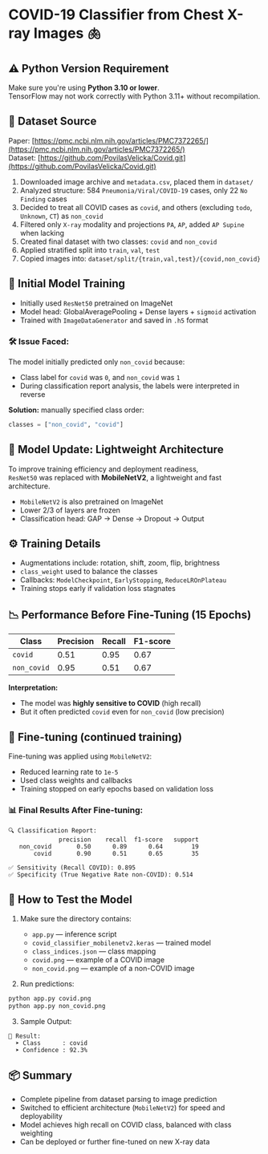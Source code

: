 # COVID-19 Classifier from Chest X-ray Images 🫁

## ⚠️ Python Version Requirement

Make sure you're using **Python 3.10 or lower**.  
TensorFlow may not work correctly with Python 3.11+ without recompilation.

## 🔗 Dataset Source

Paper: [https://pmc.ncbi.nlm.nih.gov/articles/PMC7372265/](https://pmc.ncbi.nlm.nih.gov/articles/PMC7372265/)  
Dataset: [https://github.com/PovilasVelicka/Covid.git](https://github.com/PovilasVelicka/Covid.git)

1. Downloaded image archive and `metadata.csv`, placed them in `dataset/`
2. Analyzed structure: 584 `Pneumonia/Viral/COVID-19` cases, only 22 `No Finding` cases
3. Decided to treat all COVID cases as `covid`, and others (excluding `todo`, `Unknown`, `CT`) as `non_covid`
4. Filtered only `X-ray` modality and projections `PA`, `AP`, added `AP Supine` when lacking
5. Created final dataset with two classes: `covid` and `non_covid`
6. Applied stratified split into `train`, `val`, `test`
7. Copied images into: `dataset/split/{train,val,test}/{covid,non_covid}`

## 🧠 Initial Model Training

- Initially used `ResNet50` pretrained on ImageNet
- Model head: GlobalAveragePooling + Dense layers + `sigmoid` activation
- Trained with `ImageDataGenerator` and saved in `.h5` format

### 🛠 Issue Faced:

The model initially predicted only `non_covid` because:
- Class label for `covid` was `0`, and `non_covid` was `1`
- During classification report analysis, the labels were interpreted in reverse

**Solution:** manually specified class order:  
```python
classes = ["non_covid", "covid"]
```

## 🔁 Model Update: Lightweight Architecture

To improve training efficiency and deployment readiness,  
`ResNet50` was replaced with **MobileNetV2**, a lightweight and fast architecture.

- `MobileNetV2` is also pretrained on ImageNet
- Lower 2/3 of layers are frozen
- Classification head: GAP → Dense → Dropout → Output

## ⚙️ Training Details

- Augmentations include: rotation, shift, zoom, flip, brightness
- `class_weight` used to balance the classes
- Callbacks: `ModelCheckpoint`, `EarlyStopping`, `ReduceLROnPlateau`
- Training stops early if validation loss stagnates

## 📉 Performance Before Fine-Tuning (15 Epochs)

| Class       | Precision | Recall | F1-score |
|-------------|-----------|--------|----------|
| `covid`     | 0.51      | 0.95   | 0.67     |
| `non_covid` | 0.95      | 0.51   | 0.67     |

**Interpretation:**
- The model was **highly sensitive to COVID** (high recall)
- But it often predicted `covid` even for `non_covid` (low precision)

## 🔁 Fine-tuning (continued training)

Fine-tuning was applied using `MobileNetV2`:

- Reduced learning rate to `1e-5`
- Used class weights and callbacks
- Training stopped on early epochs based on validation loss

### 📊 Final Results After Fine-tuning:

```
🔍 Classification Report:
              precision    recall  f1-score   support
   non_covid       0.50      0.89      0.64        19
       covid       0.90      0.51      0.65        35

✅ Sensitivity (Recall COVID): 0.895  
✅ Specificity (True Negative Rate non-COVID): 0.514
```

## 🧪 How to Test the Model

1. Make sure the directory contains:
   - `app.py` — inference script
   - `covid_classifier_mobilenetv2.keras` — trained model
   - `class_indices.json` — class mapping
   - `covid.png` — example of a COVID image
   - `non_covid.png` — example of a non-COVID image

2. Run predictions:

```bash
python app.py covid.png
python app.py non_covid.png
```

3. Sample Output:

```
🔎 Result:
  ➤ Class      : covid
  ➤ Confidence : 92.3%
```

## 📦 Summary

- Complete pipeline from dataset parsing to image prediction
- Switched to efficient architecture (`MobileNetV2`) for speed and deployability
- Model achieves high recall on COVID class, balanced with class weighting
- Can be deployed or further fine-tuned on new X-ray data
